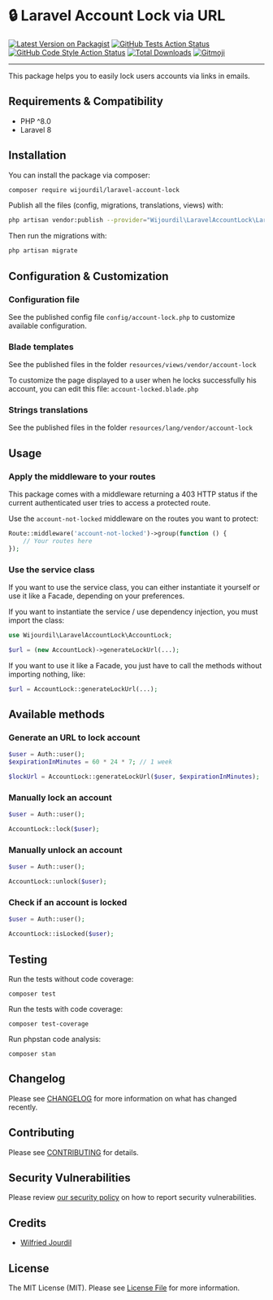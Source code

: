 # 🔒 Laravel Account Lock via URL

[![Latest Version on Packagist](https://img.shields.io/packagist/v/wijourdil/laravel-account-lock.svg?style=flat-square)](https://packagist.org/packages/wijourdil/laravel-account-lock)
[![GitHub Tests Action Status](https://img.shields.io/github/workflow/status/wijourdil/laravel-account-lock/run-tests?label=tests)](https://github.com/wijourdil/laravel-account-lock/actions?query=workflow%3Arun-tests+branch%3Amain)
[![GitHub Code Style Action Status](https://img.shields.io/github/workflow/status/wijourdil/laravel-account-lock/Check%20&%20fix%20styling?label=code%20style)](https://github.com/wijourdil/laravel-account-lock/actions?query=workflow%3A"Check+%26+fix+styling"+branch%3Amain)
[![Total Downloads](https://img.shields.io/packagist/dt/wijourdil/laravel-account-lock.svg?style=flat-square)](https://packagist.org/packages/wijourdil/laravel-account-lock)
<a href="https://gitmoji.dev">
<img src="https://img.shields.io/badge/gitmoji-%20😜%20😍-FFDD67.svg?style=flat-square" alt="Gitmoji">
</a>

---

[comment]: <> (This is where your description should go. Limit it to a paragraph or two. Consider adding a small example.)
This package helps you to easily lock users accounts via links in emails.

[comment]: <> (TODO : ajouter ici un exemple avec des images ?)

## Requirements & Compatibility

* PHP ^8.0
* Laravel 8

## Installation

You can install the package via composer:

```bash
composer require wijourdil/laravel-account-lock
```

Publish all the files (config, migrations, translations, views) with:

```bash
php artisan vendor:publish --provider="Wijourdil\LaravelAccountLock\LaravelAccountLockServiceProvider"
```

Then run the migrations with:

```bash
php artisan migrate
```

## Configuration & Customization

### Configuration file

See the published config file `config/account-lock.php` to customize available configuration.

### Blade templates

See the published files in the folder `resources/views/vendor/account-lock`

To customize the page displayed to a user when he locks successfully his account, you can edit this
file: `account-locked.blade.php`

### Strings translations

See the published files in the folder `resources/lang/vendor/account-lock`

## Usage

### Apply the middleware to your routes

This package comes with a middleware returning a 403 HTTP status if the current authenticated user tries to access a
protected route.

Use the `account-not-locked` middleware on the routes you want to protect:

```php
Route::middleware('account-not-locked')->group(function () {
    // Your routes here
});
```

### Use the service class

If you want to use the service class, you can either instantiate it yourself or use it like a Facade, depending on your
preferences.

If you want to instantiate the service / use dependency injection, you must import the class:

```php
use Wijourdil\LaravelAccountLock\AccountLock;

$url = (new AccountLock)->generateLockUrl(...);
```

If you want to use it like a Facade, you just have to call the methods without importing nothing, like:

```php
$url = AccountLock::generateLockUrl(...);
```

## Available methods

### Generate an URL to lock account

```php
$user = Auth::user();
$expirationInMinutes = 60 * 24 * 7; // 1 week

$lockUrl = AccountLock::generateLockUrl($user, $expirationInMinutes);
```

### Manually lock an account

```php
$user = Auth::user();

AccountLock::lock($user);
```

### Manually unlock an account

```php
$user = Auth::user();

AccountLock::unlock($user);
```

### Check if an account is locked

```php
$user = Auth::user();

AccountLock::isLocked($user);
```

## Testing

Run the tests without code coverage:

```shell
composer test
```

Run the tests with code coverage:

```shell
composer test-coverage
```

Run phpstan code analysis:

```shell
composer stan
```

## Changelog

Please see [CHANGELOG](CHANGELOG.md) for more information on what has changed recently.

## Contributing

Please see [CONTRIBUTING](.github/CONTRIBUTING.md) for details.

## Security Vulnerabilities

Please review [our security policy](../../security/policy) on how to report security vulnerabilities.

## Credits

- [Wilfried Jourdil](https://github.com/wijourdil)

[comment]: <> (- [All Contributors]&#40;../../contributors&#41;)

## License

The MIT License (MIT). Please see [License File](LICENSE.md) for more information.
